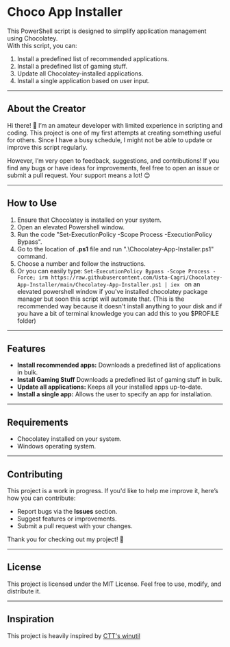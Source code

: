 # Choco App Installer

This PowerShell script is designed to simplify application management using Chocolatey.  
With this script, you can:
1. Install a predefined list of recommended applications.
2. Install a predefined list of gaming stuff.
3. Update all Chocolatey-installed applications.
4. Install a single application based on user input.

---

## About the Creator

Hi there! 👋 I’m an amateur developer with limited experience in scripting and coding. This project is one of my first attempts at creating something useful for others. Since I have a busy schedule, I might not be able to update or improve this script regularly.  

However, I’m very open to feedback, suggestions, and contributions! If you find any bugs or have ideas for improvements, feel free to open an issue or submit a pull request. Your support means a lot! 😊

---

## How to Use
1. Ensure that Chocolatey is installed on your system.
2. Open an elevated Powershell window.
3. Run the code "Set-ExecutionPolicy -Scope Process -ExecutionPolicy Bypass".
4. Go to the location of **.ps1** file and run ".\Chocolatey-App-Installer.ps1" command.
5. Choose a number and follow the instructions.
6. Or you can easily type: 
```Set-ExecutionPolicy Bypass -Scope Process -Force; irm https://raw.githubusercontent.com/Usta-Cagri/Chocolatey-App-Installer/main/Chocolatey-App-Installer.ps1 | iex ```
on an elevated powershell window if you've installed chocolatey package manager but soon this script will automate that. (This is the recommended way because it doesn't install anything to your disk and if you have a bit of terminal knowledge you can add this to you $PROFILE folder) 

---

## Features
- **Install recommended apps:** Downloads a predefined list of applications in bulk.
- **Install Gaming Stuff** Downloads a predefined list of gaming stuff in bulk.
- **Update all applications:** Keeps all your installed apps up-to-date.
- **Install a single app:** Allows the user to specify an app for installation.

---

## Requirements
- Chocolatey installed on your system.
- Windows operating system.

---

## Contributing
This project is a work in progress. If you'd like to help me improve it, here’s how you can contribute:
- Report bugs via the **Issues** section.
- Suggest features or improvements.
- Submit a pull request with your changes.

Thank you for checking out my project! 💙

---

## License
This project is licensed under the MIT License. Feel free to use, modify, and distribute it.

---

## Inspiration
This project is heavily inspired by [CTT's winutil](https://github.com/ChrisTitusTech/winutil)